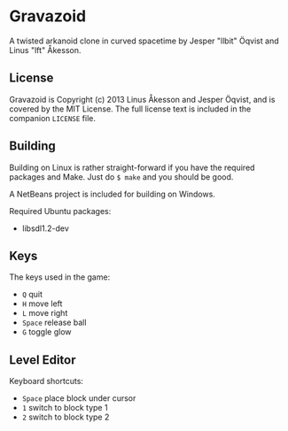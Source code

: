 Gravazoid
=========

A twisted arkanoid clone in curved spacetime by Jesper "llbit" Öqvist and
Linus "lft" Åkesson.

License
-------

Gravazoid is Copyright (c) 2013 Linus Åkesson and Jesper Öqvist, and is
covered by the MIT License. The full license text is included in the companion
`LICENSE` file.

Building
--------

Building on Linux is rather straight-forward if you have the required packages
and Make. Just do `$ make` and you should be good.

A NetBeans project is included for building on Windows.

Required Ubuntu packages:

* libsdl1.2-dev

Keys
----

The keys used in the game:

* `Q` quit
* `H` move left
* `L` move right
* `Space` release ball
* `G` toggle glow

Level Editor
------------

Keyboard shortcuts:

* `Space` place block under cursor
* `1` switch to block type 1
* `2` switch to block type 2

